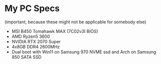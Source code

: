 # My PC Specs 
(important, because these might not be applicable for somebody else)

- MSI B450 Tomahawk MAX (7C02v3I BIOS)
- AMD Ryzen5 3600
- NVIDIA RTX 2070 Super
- 4x8GB DDR4 2600MHz
- Dual boot with Win11 on Samsung 970 NVME ssd and Arch on Samsung 850 SATA SSD
